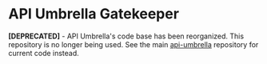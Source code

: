 # API Umbrella Gatekeeper

**[DEPRECATED]** - API Umbrella's code base has been reorganized. This repository is no longer being used. See the main [api-umbrella](https://github.com/NREL/api-umbrella) repository for current code instead.

